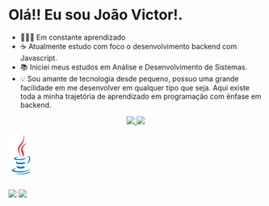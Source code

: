 # Olá!! Eu sou João Victor!.

- 👨🏻‍💻 Em constante aprendizado
- ☕ Atualmente estudo com foco o desenvolvimento backend com Javascript.
- 📚 Iniciei meus estudos em Análise e Desenvolvimento de Sistemas.
- 💡 Sou amante de tecnologia desde pequeno, possuo uma grande facilidade em me desenvolver em qualquer tipo que seja.
Aqui existe toda a minha trajetória de aprendizado em programação com ênfase em backend.

 
<div align="center">
  <a href="https://github.com/joaovictordjl">
  <img height="180em" src="https://github-readme-stats.vercel.app/api?username=joaovictordjl&show_icons=true&theme=dark&include_all_commits=true&count_private=true"/>
  <img height="180em" src="https://github-readme-stats.vercel.app/api/top-langs/?username=joaovictordjl&layout=compact&langs_count=7&theme=dark"/>
</div>
 <div style="display: inline_block"><br>
  

  <img align="center" alt="joao-Js" height="80" width="50" src="https://raw.githubusercontent.com/devicons/devicon/master/icons/java/java-original.svg">
  
  
           
          
  
  
  
 </div>
 

  ##
  
  <div>
      <a href="https://instagram.com/juuuaozin_" target="_blank"><img src="https://img.shields.io/badge/-Instagram-%23E4405F?style=for-the-badge&logo=instagram&logoColor=white" target="_blank"></a>
    <a href="https://www.linkedin.com/in/jo%C3%A3o-victor-9087b9234/" target="_blank"><img src="https://img.shields.io/badge/-LinkedIn-%230077B5?style=for-the-badge&logo=linkedin&logoColor=white" target="_blank"></a> 
    
    
  </div>

<!---
joaovictordjl/joaovictordjl is a ✨ special ✨ repository because its `README.md` (this file) appears on your GitHub profile.
You can click the Preview link to take a look at your changes.
--->
